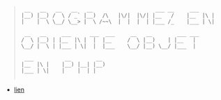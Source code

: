 
> ```
>  __   __   __   __   __                    ___ __     ___         
> |__) |__) /  \ / _` |__)  /\   |\/|  |\/| |__   /    |__  |\ |    
> |    |  \ \__/ \__> |  \ /~~\  |  |  |  | |___ /_    |___ | \|    
>                                                                  
>  __   __     ___      ___  ___     __   __        ___ ___         
> /  \ |__) | |__  |\ |  |  |__     /  \ |__)    | |__   |          
> \__/ |  \ | |___ | \|  |  |___    \__/ |__) \__/ |___  |          
>                                                                  
>  ___          __        __                                        
> |__  |\ |    |__) |__| |__)                                       
> |___ | \|    |    |  | |                                          
>                                                                                      
> ```

* [lien](https://openclassrooms.com/fr/courses/1665806-programmez-en-oriente-objet-en-php)




